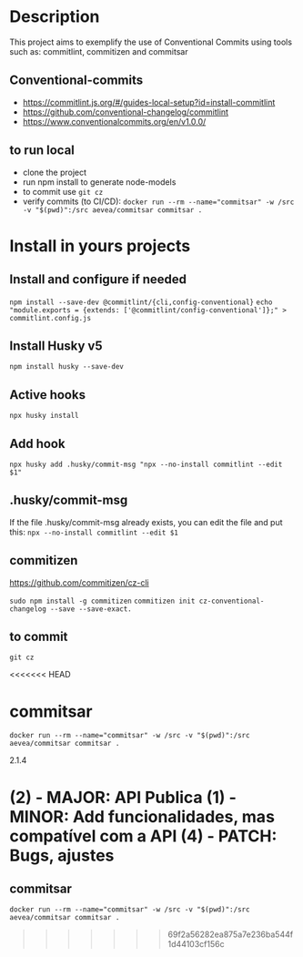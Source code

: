 # Description

This project aims to exemplify the use of Conventional Commits using tools such as: commitlint, commitizen and commitsar

## Conventional-commits
- https://commitlint.js.org/#/guides-local-setup?id=install-commitlint
- https://github.com/conventional-changelog/commitlint
- https://www.conventionalcommits.org/en/v1.0.0/


## to run local
- clone the project
- run npm install to generate node-models
- to commit use `git cz`
- verify commits (to CI/CD): `docker run --rm --name="commitsar" -w /src -v "$(pwd)":/src aevea/commitsar commitsar .`

# Install in yours projects

## Install and configure if needed
`npm install --save-dev @commitlint/{cli,config-conventional}`
`echo "module.exports = {extends: ['@commitlint/config-conventional']};" > commitlint.config.js`

## Install Husky v5
`npm install husky --save-dev`

## Active hooks
`npx husky install`

## Add hook
`npx husky add .husky/commit-msg "npx --no-install commitlint --edit $1"`

## .husky/commit-msg
If the file .husky/commit-msg already exists, you can edit the file and put this:
`npx --no-install commitlint --edit $1`

## commitizen
https://github.com/commitizen/cz-cli

`sudo npm install -g commitizen`
`commitizen init cz-conventional-changelog --save --save-exact.`

## to commit

`git cz`

<<<<<<< HEAD
# commitsar
`docker run --rm --name="commitsar" -w /src -v "$(pwd)":/src aevea/commitsar commitsar .`

2.1.4

(2) - MAJOR: API Publica
(1) - MINOR: Add funcionalidades, mas compatível com a API
(4) - PATCH: Bugs, ajustes
=======
## commitsar
`docker run --rm --name="commitsar" -w /src -v "$(pwd)":/src aevea/commitsar commitsar .`
>>>>>>> 69f2a56282ea875a7e236ba544f1d44103cf156c
